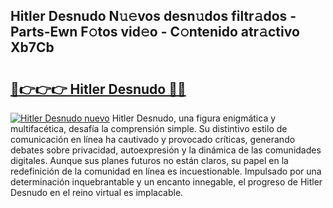 ## Hitler Desnudo N𝚞𝚎vos desn𝚞dos filtr𝚊dos - Parts-Ewn F𝚘tos vid𝚎o - C𝚘ntenido atr𝚊ctivo Xb7Cb

# <h2><a href="http://mb8mc4.tromn.icu/?c=Hitler+Desnudo">🔗👉👉👉 Hitler Desnudo 🔗🔗</a></h2>

[![Hitler Desnudo nuevo](https://i.imgur.com/pEAQMta.gif)](http://mb8mc4.tromn.icu/?c=Hitler+Desnudo)
Hitler Desnudo, una figura enigmática y multifacética, desafía la comprensión simple. Su distintivo estilo de comunicación en línea ha cautivado y provocado críticas, generando debates sobre privacidad, autoexpresión y la dinámica de las comunidades digitales. Aunque sus planes futuros no están claros, su papel en la redefinición de la comunidad en línea es incuestionable. Impulsado por una determinación inquebrantable y un encanto innegable, el progreso de Hitler Desnudo en el reino virtual es implacable.
